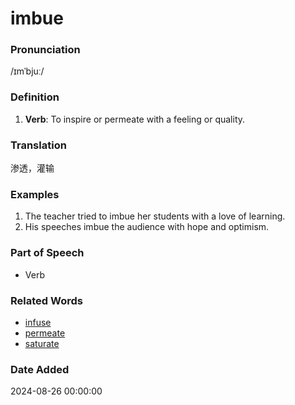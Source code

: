 # imbue
### Pronunciation
/ɪmˈbjuː/
### Definition
1. **Verb**: To inspire or permeate with a feeling or quality.
### Translation
渗透，灌输
### Examples
1. The teacher tried to imbue her students with a love of learning.
2. His speeches imbue the audience with hope and optimism.
### Part of Speech
- Verb
### Related Words
- [infuse](infuse.md)
- [permeate](permeate.md)
- [saturate](saturate.md)
### Date Added
2024-08-26 00:00:00